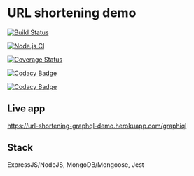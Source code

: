 # URL shortening demo

[![Build Status](https://travis-ci.com/okezieobi/url-shortening-graphql-demo.svg?branch=main)](https://travis-ci.com/okezieobi/url-shortening-graphql-demo)

[![Node.js CI](https://github.com/okezieobi/url-shortening-graphql-demo/actions/workflows/node.js.yml/badge.svg)](https://github.com/okezieobi/url-shortening-graphql-demo/actions/workflows/node.js.yml)

[![Coverage Status](https://coveralls.io/repos/github/okezieobi/url-shortening-graphql-demo/badge.svg?branch=main)](https://coveralls.io/github/okezieobi/url-shortening-graphql-demo?branch=main)

[![Codacy Badge](https://app.codacy.com/project/badge/Grade/8f1525b7dc6e4cf88712188bcb55d80d)](https://www.codacy.com/gh/okezieobi/url-shortening-graphql-demo/dashboard?utm_source=github.com&amp;utm_medium=referral&amp;utm_content=okezieobi/url-shortening-graphql-demo&amp;utm_campaign=Badge_Grade)

[![Codacy Badge](https://app.codacy.com/project/badge/Coverage/8f1525b7dc6e4cf88712188bcb55d80d)](https://www.codacy.com/gh/okezieobi/url-shortening-graphql-demo/dashboard?utm_source=github.com&utm_medium=referral&utm_content=okezieobi/url-shortening-graphql-demo&utm_campaign=Badge_Coverage)

## Live app

<https://url-shortening-graphql-demo.herokuapp.com/graphiql>

## Stack

ExpressJS/NodeJS, MongoDB/Mongoose, Jest
